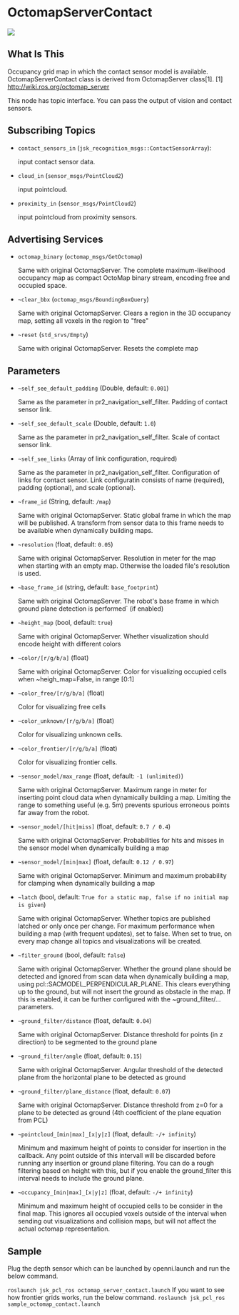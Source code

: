 # OctomapServerContact
![](images/octomap_server_contact.png)
## What Is This
Occupancy grid map in which the contact sensor model is available.
OctomapServerContact class is derived from OctomapServer class[1].
[1] http://wiki.ros.org/octomap_server

This node has topic interface.
You can pass the output of vision and contact sensors.

## Subscribing Topics
* `contact_sensors_in` (`jsk_recognition_msgs::ContactSensorArray`):

   input contact sensor data.
* `cloud_in` (`sensor_msgs/PointCloud2`)

   input pointcloud.

* `proximity_in` (`sensor_msgs/PointCloud2`)

   input pointcloud from proximity sensors.

## Advertising Services
* `octomap_binary` (`octomap_msgs/GetOctomap`)

    Same with original OctomapServer.
    The complete maximum-likelihood occupancy map as compact OctoMap binary stream, encoding free and occupied space. 

* `~clear_bbx` (`octomap_msgs/BoundingBoxQuery`)

    Same with original OctomapServer.
    Clears a region in the 3D occupancy map, setting all voxels in the region to "free" 

* `~reset` (`std_srvs/Empty`)

    Same with original OctomapServer.
    Resets the complete map 

## Parameters
* `~self_see_default_padding` (Double, default: `0.001`)

  Same as the parameter in pr2_navigation_self_filter.
  Padding of contact sensor link.
* `~self_see_default_scale` (Double, default: `1.0`)

  Same as the parameter in pr2_navigation_self_filter.
  Scale of contact sensor link.
* `~self_see_links` (Array of link configuration, required)

  Same as the parameter in pr2_navigation_self_filter.
  Configuration of links for contact sensor.
  Link configuratin consists of name (required), padding (optional), and scale (optional).

* `~frame_id` (String, default: `/map`)

    Same with original OctomapServer.
    Static global frame in which the map will be published. A transform from sensor data to this frame needs to be available when dynamically building maps. 
* `~resolution` (float, default: `0.05`)

    Same with original OctomapServer.
    Resolution in meter for the map when starting with an empty map. Otherwise the loaded file's resolution is used. 

* `~base_frame_id` (string, default: `base_footprint`)

    Same with original OctomapServer.
    The robot's base frame in which ground plane detection is performed` (if enabled) 
* `~height_map` (bool, default: `true`)

    Same with original OctomapServer.
    Whether visualization should encode height with different colors 
* `~color/[r/g/b/a]` (float)

    Same with original OctomapServer.
    Color for visualizing occupied cells when ~heigh_map=False, in range [0:1] 
* `~color_free/[r/g/b/a]` (float)

    Color for visualizing free cells
* `~color_unknown/[r/g/b/a]` (float)

    Color for visualizing unknown cells.
* `~color_frontier/[r/g/b/a]` (float)

     Color for visualizing frontier cells.
* `~sensor_model/max_range` (float, default: `-1 (unlimited)`)

    Same with original OctomapServer.
    Maximum range in meter for inserting point cloud data when dynamically building a map. Limiting the range to something useful (e.g. 5m) prevents spurious erroneous points far away from the robot. 
* `~sensor_model/[hit|miss]` (float, default: `0.7 / 0.4`)

    Same with original OctomapServer.
    Probabilities for hits and misses in the sensor model when dynamically building a map 
* `~sensor_model/[min|max]` (float, default: `0.12 / 0.97`)

    Same with original OctomapServer.
    Minimum and maximum probability for clamping when dynamically building a map 
* `~latch` (bool, default: `True for a static map, false if no initial map is given`)

    Same with original OctomapServer.
    Whether topics are published latched or only once per change. For maximum performance when building a map (with frequent updates), set to false. When set to true, on every map change all topics and visualizations will be created. 
* `~filter_ground` (bool, default: `false`)

    Same with original OctomapServer.
    Whether the ground plane should be detected and ignored from scan data when dynamically building a map, using pcl::SACMODEL_PERPENDICULAR_PLANE. This clears everything up to the ground, but will not insert the ground as obstacle in the map. If this is enabled, it can be further configured with the ~ground_filter/... parameters. 
* `~ground_filter/distance` (float, default: `0.04`)

    Same with original OctomapServer.
    Distance threshold for points (in z direction) to be segmented to the ground plane 
* `~ground_filter/angle` (float, default: `0.15`)

    Same with original OctomapServer.
    Angular threshold of the detected plane from the horizontal plane to be detected as ground 
* `~ground_filter/plane_distance` (float, default: `0.07`)

    Same with original OctomapServer.
    Distance threshold from z=0 for a plane to be detected as ground (4th coefficient of the plane equation from PCL) 
* `~pointcloud_[min|max]_[x|y|z]` (float, default: `-/+ infinity`)

    Minimum and maximum height of points to consider for insertion in the callback. Any point outside of this intervall will be discarded before running any insertion or ground plane filtering. You can do a rough filtering based on height with this, but if you enable the ground_filter this interval needs to include the ground plane. 
* `~occupancy_[min|max]_[x|y|z]` (float, default: `-/+ infinity`)

    Minimum and maximum height of occupied cells to be consider in the final map. This ignores all occupied voxels outside of the interval when sending out visualizations and collision maps, but will not affect the actual octomap representation. 


## Sample
Plug the depth sensor which can be launched by openni.launch and run the below command.

``
roslaunch jsk_pcl_ros octomap_server_contact.launch
``
If you want to see how frontier grids works, run the below command.
``
roslaunch jsk_pcl_ros sample_octomap_contact.launch
``

